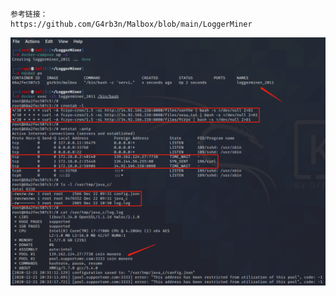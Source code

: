 ```
参考链接：
https://github.com/G4rb3n/Malbox/blob/main/LoggerMiner
```

![效果图](https://github.com/G4rb3n/Malbox/blob/main/LoggerMiner/2011/loggerminer.png)